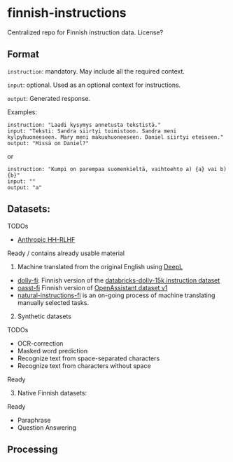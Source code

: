 # finnish-instructions
Centralized repo for Finnish instruction data. License? 

## Format

`instruction`: mandatory. May include all the required context.

`input`: optional. Used as an optional context for instructions.

`output`: Generated response.


Examples:
```
instruction: "Laadi kysymys annetusta tekstistä."
input: "Teksti: Sandra siirtyi toimistoon. Sandra meni kylpyhuoneeseen. Mary meni makuuhuoneeseen. Daniel siirtyi eteiseen."
output: "Missä on Daniel?"
```
or 
```
instruction: "Kumpi on parempaa suomenkieltä, vaihtoehto a) {a} vai b) {b}"
input: ""
output: "a"
```

## Datasets:

TODOs
* [Anthropic HH-RLHF](https://huggingface.co/datasets/Anthropic/hh-rlhf)

Ready / contains already usable material
1) Machine translated from the original English using [DeepL](<https://www.deepl.com/>)
* [dolly-fi](https://github.com/turkunlp/dolly-fi): Finnish version of the [databricks-dolly-15k instruction dataset](<https://github.com/databrickslabs/dolly/tree/master/data>)
* [oasst-fi](<https://github.com/turkunlp/oasst-fi>) Finnish version of
[OpenAssistant dataset v1](https://huggingface.co/datasets/OpenAssistant/oasst1)
* [natural-instructions-fi](https://github.com/luukkonenr/natural-instructions-fi) is an on-going process of machine translating manually selected tasks.

2) Synthetic datasets

TODOs
* OCR-correction
* Masked word prediction
* Recognize text from space-separated characters
* Recognize text from characters without space

Ready


3) Native Finnish datasets:

Ready

* Paraphrase 
* Question Answering 



## Processing 

